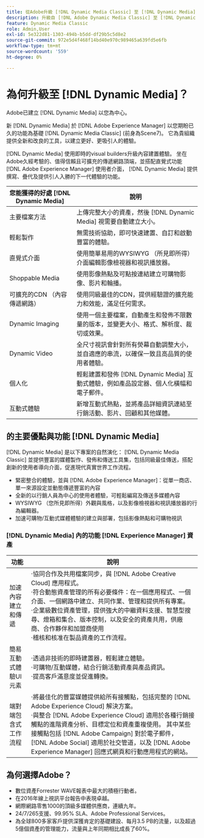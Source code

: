 ```yaml
---
title: 從Adobe升級 [!DNL Dynamic Media Classic] 至 [!DNL Dynamic Media] 於 [!DNL Experience Manager] 資產
description: 升級自 [!DNL Adobe Dynamic Media Classic] 至 [!DNL Dynamic Media] 於 [!DNL Adobe Experience Manager]. 瞭解的主要優點與功能 [!DNL Dynamic Media]. 檢閱功能清單比較、升級常見問題集和整備檢查清單。
feature: Dynamic Media Classic
role: Admin,User
exl-id: 5e322d81-1303-494b-b5dd-df29b5c5d8e2
source-git-commit: 972e5d4f468f14bd40e970c989465a639fd5e6fb
workflow-type: tm+mt
source-wordcount: '559'
ht-degree: 0%

---
```


# 為何升級至 [!DNL Dynamic Media]？

Adobe已建立 [!DNL Dynamic Media] 以您為中心。

新 [!DNL Dynamic Media] 於 [!DNL Adobe Experience Manager] 以您期盼已久的功能為基礎 [!DNL Dynamic Media Classic] (前身為Scene7)。 它為貴組織提供全新和改良的工具，以建立更好、更吸引人的體驗。

[!DNL Dynamic Media] 使用即時的visual builders升級內容建置體驗。 坐在Adobe久經考驗的、值得信賴且可擴充的傳遞網路頂端，並搭配直覺式功能 [!DNL Adobe Experience Manager] 使用者介面， [!DNL Dynamic Media] 提供撰寫、疊代及提供引人入勝的下一代體驗的功能。

| 您能獲得的好處 [!DNL Dynamic Media] | 說明 |
| --- | --- |
| 主要檔案方法 | 上傳完整大小的資產，然後 [!DNL Dynamic Media] 視需要自動建立大小。 |
| 輕鬆製作 | 無需技術協助，即可快速建置、自訂和啟動豐富的體驗。 |
| 直覺式介面 | 使用簡單易用的WYSIWYG （所見即所得）介面編輯影像檢視器和視訊播放器。 |
| Shoppable Media | 使用影像熱點及可點按連結建立可購物影像、影片和輪播。 |
| 可擴充的CDN （內容傳遞網路） | 使用同級最佳的CDN，提供經驗證的擴充能力和效能，滿足任何需求。 |
| Dynamic Imaging | 使用一個主要檔案，自動產生和發佈不限數量的版本，並變更大小、格式、解析度、裁切或效果。 |
| Dynamic Video | 全尺寸視訊會針對所有熒幕自動調整大小，並自適應的串流，以確保一致且高品質的使用者體驗。 |
| 個人化 | 輕鬆建置和發佈 [!DNL Dynamic Media] 互動式體驗，例如產品設定器、個人化橫幅和電子郵件。 |
| 互動式體驗 | 新增互動式熱點，並將產品詳細資訊連結至行銷活動、影片、回顧和其他媒體。 |

## 的主要優點與功能 [!DNL Dynamic Media]

[!DNL Dynamic Media] 是以下專案的自然演化： [!DNL Dynamic Media Classic] 並提供豐富的媒體製作、發佈和傳送工具集，包括同級最佳傳送，搭配創新的使用者導向介面，促進現代真實世界工作流程。

* 緊密整合的體驗，並與 [!DNL Adobe Experience Manager]：從單一商店、單一來源設定並動態傳遞豐富的內容
* 全新的以行銷人員為中心的使用者體驗，可輕鬆編寫及傳送多媒體內容
* WYSIWYG （您所見即所得）外觀與風格，以及影像檢視器和視訊播放器的行為編輯器。
* 加速可購物/互動式媒體體驗的建立與部署，包括影像熱點和可購物視訊

### [!DNL Dynamic Media] 內的功能 [!DNL Experience Manager] 資產

| 功能 | 說明 |
| --- | --- |
| 加速內容建立和傳遞 | ·協同合作及共用檔案同步，與 [!DNL Adobe Creative Cloud] 應用程式。<br>·符合動態資產管理的所有必要條件：在一個應用程式、一個介面、一個網路中建立、共同作業、管理和提供所有專案。<br>·企業級數位資產管理，提供強大的中繼資料支援、智慧型搜尋、燈箱和集合、版本控制，以及安全的資產共用，供廠商、合作夥伴和加盟商使用<br>·稽核和核准在製品資產的工作流程。 |
| 簡易互動式體驗UI元素 | ·透過非技術的即時建置器，輕鬆建立體驗。<br>·可購物/互動媒體，結合行銷活動資產與產品資訊。<br>·提高客戶滿意度並促進轉換。 |
| 端對端包含式工作流程 | ·將最佳化的豐富媒體提供給所有接觸點，包括完整的 [!DNL Adobe Experience Cloud] 解決方案。<br>·與整合 [!DNL Adobe Experience Cloud] 適用於各種行銷接觸點的進階資產分析、目標定位和資產重複使用。 其中某些接觸點包括 [!DNL Adobe Campaign] 對於電子郵件， [!DNL Adobe Social] 適用於社交管道，以及 [!DNL Adobe Experience Manager] 回應式網頁和行動應用程式的網站。 |

## 為何選擇Adobe？

* 數位資產Forrester WAVE報表中最大的積極行動者。
* 在2016年線上視訊平台報告中表現卓越。
* 網際網路零售1000的頂級多媒體供應商，連續九年。
* 24/7/265支援、99.95% SLA、Adobe Professional Services。
* 為全球800多家客戶提供深獲肯定的基礎建設、每月3.5 PB的流量，以及超過5億個資產的管理能力，流量與上年同期相比成長了60%。
